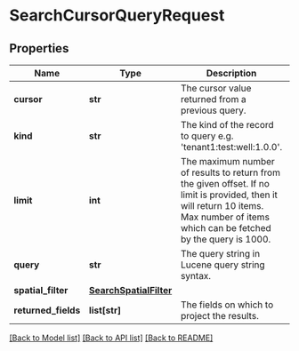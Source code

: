 # SearchCursorQueryRequest

## Properties
Name | Type | Description | Notes
------------ | ------------- | ------------- | -------------
**cursor** | **str** | The cursor value returned from a previous query. | [optional] 
**kind** | **str** | The kind of the record to query e.g. &#39;tenant1:test:well:1.0.0&#39;. | 
**limit** | **int** | The maximum number of results to return from the given offset. If no limit is provided, then it will return 10 items. Max number of items which can be fetched by the query is 1000. | [optional] 
**query** | **str** | The query string in Lucene query string syntax. | [optional] 
**spatial_filter** | [**SearchSpatialFilter**](SearchSpatialFilter.md) |  | [optional] 
**returned_fields** | **list[str]** | The fields on which to project the results. | [optional] 

[[Back to Model list]](../README.md#documentation-for-models) [[Back to API list]](../README.md#documentation-for-api-endpoints) [[Back to README]](../README.md)


